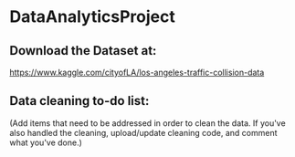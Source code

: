 # DataAnalyticsProject

## Download the Dataset at:
https://www.kaggle.com/cityofLA/los-angeles-traffic-collision-data

## Data cleaning to-do list: 
(Add items that need to be addressed in order to clean the data. If you've also handled the cleaning, upload/update cleaning code, and comment what you've done.) 
